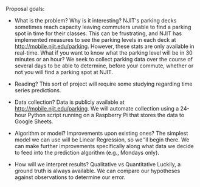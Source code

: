 Proposal goals:
- What is the problem? Why is it interesting?
NJIT's parking decks sometimes reach capacity leaving commuters unable
to find a parking spot in time for their classes. This can be frustrating,
and NJIT has implemented measures to see the parking levels in each 
deck at http://mobile.njit.edu/parking. However, these stats are
only available in real-time. What if you want to know what the parking level
will be in 30 minutes or an hour? We seek to collect parking data over the
course of several days to be able to determine, before your commute,
whether or not you will find a parking spot at NJIT.

- Reading?
This sort of project will require some studying
regarding time series predictions.

- Data collection?
Data is publicly available at http://mobile.njit.edu/parking. We
will automate collection using a 24-hour Python script
running on a Raspberry Pi that stores the data to
Google Sheets.

- Algorithm or model? Improvements upon existing ones?
The simplest model we can use will be Linear Regression, so we''ll begin
there. We can make further improvements specifically along what data
we decide to feed into the prediction algorithm (e.g., Mondays only).

- How will we interpret results? Qualitative vs Quantitative
Luckily, a ground truth is always available. We can
compare our hypotheses against observations to determine our error.
